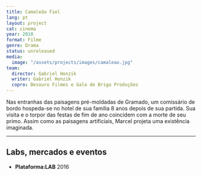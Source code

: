 ```yaml
---
title: Camaleão Fiel
lang: pt
layout: project
cat: cinema
year: 2018
format: Filme
genre: Drama
status: unreleased
media:
  image: "/assets/projects/images/camaleao.jpg"
team:
  director: Gabriel Honzik
  writer: Gabriel Honzik
  copro: Besouro Filmes e Galo de Briga Produções
---
```


Nas entranhas das paisagens pré-moldadas de Gramado, um comissário de bordo hospeda-se no hotel de sua família 8 anos depois de sua partida. Sua visita e o torpor das festas de fim de ano coincidem com a morte de seu primo. Assim como as paisagens artificiais, Marcel projeta uma existência imaginada.

---

## Labs, mercados e eventos
* **Plataforma:LAB** 2016
